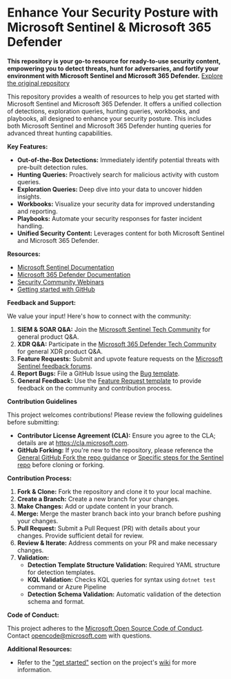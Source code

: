 # Enhance Your Security Posture with Microsoft Sentinel & Microsoft 365 Defender

**This repository is your go-to resource for ready-to-use security content, empowering you to detect threats, hunt for adversaries, and fortify your environment with Microsoft Sentinel and Microsoft 365 Defender.**  [Explore the original repository](https://github.com/Azure/Azure-Sentinel)

This repository provides a wealth of resources to help you get started with Microsoft Sentinel and Microsoft 365 Defender. It offers a unified collection of detections, exploration queries, hunting queries, workbooks, and playbooks, all designed to enhance your security posture. This includes both Microsoft Sentinel and Microsoft 365 Defender hunting queries for advanced threat hunting capabilities.

**Key Features:**

*   **Out-of-the-Box Detections:** Immediately identify potential threats with pre-built detection rules.
*   **Hunting Queries:** Proactively search for malicious activity with custom queries.
*   **Exploration Queries:** Deep dive into your data to uncover hidden insights.
*   **Workbooks:** Visualize your security data for improved understanding and reporting.
*   **Playbooks:** Automate your security responses for faster incident handling.
*   **Unified Security Content:** Leverages content for both Microsoft Sentinel and Microsoft 365 Defender.

**Resources:**

*   [Microsoft Sentinel Documentation](https://go.microsoft.com/fwlink/?linkid=2073774&clcid=0x409)
*   [Microsoft 365 Defender Documentation](https://docs.microsoft.com/microsoft-365/security/defender/microsoft-365-defender?view=o365-worldwide)
*   [Security Community Webinars](https://aka.ms/securitywebinars)
*   [Getting started with GitHub](https://help.github.com/en#dotcom)

**Feedback and Support:**

We value your input! Here's how to connect with the community:

1.  **SIEM & SOAR Q&A:** Join the [Microsoft Sentinel Tech Community](https://techcommunity.microsoft.com/t5/microsoft-sentinel/bd-p/MicrosoftSentinel) for general product Q&A.
2.  **XDR Q&A:** Participate in the [Microsoft 365 Defender Tech Community](https://techcommunity.microsoft.com/t5/microsoft-365-defender/bd-p/MicrosoftThreatProtection) for general XDR product Q&A.
3.  **Feature Requests:** Submit and upvote feature requests on the [Microsoft Sentinel feedback forums](https://feedback.azure.com/d365community/forum/37638d17-0625-ec11-b6e6-000d3a4f07b8).
4.  **Report Bugs:** File a GitHub Issue using the [Bug template](https://github.com/Azure/Azure-Sentinel/issues/new?assignees=&labels=&template=bug_report.md&title=).
5.  **General Feedback:** Use the [Feature Request template](https://github.com/Azure/Azure-Sentinel/issues/new?assignees=&labels=&template=feature_request.md&title=) to provide feedback on the community and contribution process.

**Contribution Guidelines**

This project welcomes contributions! Please review the following guidelines before submitting:

*   **Contributor License Agreement (CLA):**  Ensure you agree to the CLA; details are at https://cla.microsoft.com.
*   **GitHub Forking:** If you're new to the repository, please reference the [General GitHub Fork the repo guidance](https://docs.github.com/github/getting-started-with-github/fork-a-repo) or [Specific steps for the Sentinel repo](https://github.com/Azure/Azure-Sentinel/blob/master/GettingStarted.md) before cloning or forking.

**Contribution Process:**

1.  **Fork & Clone:** Fork the repository and clone it to your local machine.
2.  **Create a Branch:** Create a new branch for your changes.
3.  **Make Changes:** Add or update content in your branch.
4.  **Merge:** Merge the master branch back into your branch before pushing your changes.
5.  **Pull Request:** Submit a Pull Request (PR) with details about your changes. Provide sufficient detail for review.
6.  **Review & Iterate:**  Address comments on your PR and make necessary changes.
7.  **Validation:**
    *   **Detection Template Structure Validation:** Required YAML structure for detection templates.
    *   **KQL Validation:** Checks KQL queries for syntax using `dotnet test` command or Azure Pipeline
    *   **Detection Schema Validation:** Automatic validation of the detection schema and format.

**Code of Conduct:**

This project adheres to the [Microsoft Open Source Code of Conduct](https://opensource.microsoft.com/codeofconduct/).  Contact [opencode@microsoft.com](mailto:opencode@microsoft.com) with questions.

**Additional Resources:**

*   Refer to the ["get started"](https://github.com/Azure/Azure-Sentinel/wiki#get-started) section on the project's [wiki](https://aka.ms/threathunters) for more information.